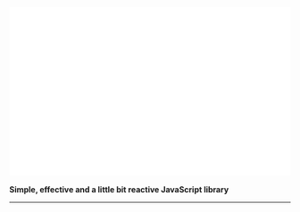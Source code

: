 ![raidy logo](https://raw.githubusercontent.com/lamka02sk/raidy/master/assets/logo.svg)

**Simple, effective and a little bit reactive JavaScript library**

---

